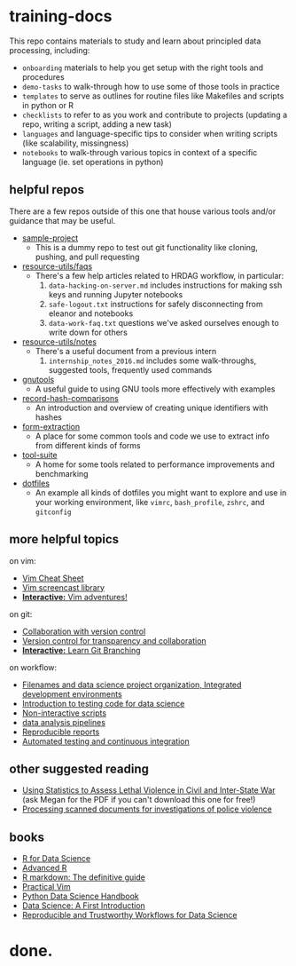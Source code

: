 # training-docs
This repo contains materials to study and learn about principled data processing, including:
- `onboarding` materials to help you get setup with the right tools and procedures
- `demo-tasks` to walk-through how to use some of those tools in practice
- `templates` to serve as outlines for routine files like Makefiles and scripts in python or R
- `checklists` to refer to as you work and contribute to projects (updating a repo, writing a script, adding a new task)
- `languages` and language-specific tips to consider when writing scripts (like scalability, missingness)
- `notebooks` to walk-through various topics in context of a specific language (ie. set operations in python)

## helpful repos
There are a few repos outside of this one that house various tools and/or guidance that may be useful.

- [sample-project](https://github.com/baileyb0t/sample_project)
    - This is a dummy repo to test out git functionality like cloning, pushing, and pull requesting
- [resource-utils/faqs](https://github.com/HRDAG/resource-utils/tree/master/faqs)
    - There's a few help articles related to HRDAG workflow, in particular:
        1. `data-hacking-on-server.md` includes instructions for making ssh keys and running Jupyter notebooks
        2. `safe-logout.txt` instructions for safely disconnecting from eleanor and notebooks 
        3. `data-work-faq.txt` questions we've asked ourselves enough to write down for others
- [resource-utils/notes](https://github.com/HRDAG/resource-utils/tree/master/notes)
    - There's a useful document from a previous intern
        1. `internship_notes_2016.md` includes some walk-throughs, suggested tools, frequently used commands
- [gnutools](https://github.com/tarakc02/gnutools/)
    - A useful guide to using GNU tools more effectively with examples
- [record-hash-comparisons](https://github.com/tarakc02/record-hash-comparisons)
    - An introduction and overview of creating unique identifiers with hashes
- [form-extraction](https://github.com/HRDAG/form-extraction)
    - A place for some common tools and code we use to extract info from different kinds of forms
- [tool-suite](https://github.com/baileyb0t/tool-suite)
    - A home for some tools related to performance improvements and benchmarking
- [dotfiles](https://github.com/tarakc02/dotfiles)
    - An example all kinds of dotfiles you might want to explore and use in your working environment, like `vimrc`, `bash_profile`, `zshrc`, and `gitconfig`

## more helpful topics
on vim:
- [Vim Cheat Sheet](https://vim.rtorr.com/)
- [Vim screencast library](http://vimcasts.org/)
- [**Interactive:** Vim adventures!](https://vim-adventures.com/)

on git:
- [Collaboration with version control](https://datasciencebook.ca/Getting-started-with-version-control.html)
- [Version control for transparency and collaboration](https://ubc-dsci.github.io/reproducible-and-trustworthy-workflows-for-data-science/materials/lectures/02-version-control-1.html)
- [**Interactive:** Learn Git Branching](https://learngitbranching.js.org/?locale=en_US)

on workflow:
- [Filenames and data science project organization, Integrated development environments](https://ubc-dsci.github.io/reproducible-and-trustworthy-workflows-for-data-science/materials/lectures/03-filenames-project-organization.html)
- [Introduction to testing code for data science](https://ubc-dsci.github.io/reproducible-and-trustworthy-workflows-for-data-science/materials/lectures/06-intro-to-testing-code.html)
- [Non-interactive scripts](https://ubc-dsci.github.io/reproducible-and-trustworthy-workflows-for-data-science/materials/lectures/07-scripts.html)
- [data analysis pipelines](https://ubc-dsci.github.io/reproducible-and-trustworthy-workflows-for-data-science/materials/lectures/09-pipelines.html)
- [Reproducible reports](https://ubc-dsci.github.io/reproducible-and-trustworthy-workflows-for-data-science/materials/lectures/08-reproducible-reports.html)
- [Automated testing and continuous integration](https://ubc-dsci.github.io/reproducible-and-trustworthy-workflows-for-data-science/materials/lectures/11-continuous-integration.html)

## other suggested reading
- [Using Statistics to Assess Lethal Violence in Civil and Inter-State War](https://www.annualreviews.org/doi/pdf/10.1146/annurev-statistics-030718-105222#article-denial) (ask Megan for the PDF if you can't download this one for free!)
- [Processing scanned documents for investigations of police violence](https://hrdag.org/tech-notes/processing-scanned-docs-for-investigation-police-violence.html)

## books
- [R for Data Science](https://r4ds.had.co.nz/)
- [Advanced R](https://adv-r.hadley.nz/)
- [R markdown: The definitive guide](https://bookdown.org/yihui/rmarkdown/)
- [Practical Vim](https://bookarchive.net/pdf/practical-vim/)
- [Python Data Science Handbook](https://jakevdp.github.io/PythonDataScienceHandbook/)
- [Data Science: A First Introduction](https://datasciencebook.ca/)
- [Reproducible and Trustworthy Workflows for Data Science](https://ubc-dsci.github.io/reproducible-and-trustworthy-workflows-for-data-science/README.html)

# done.
